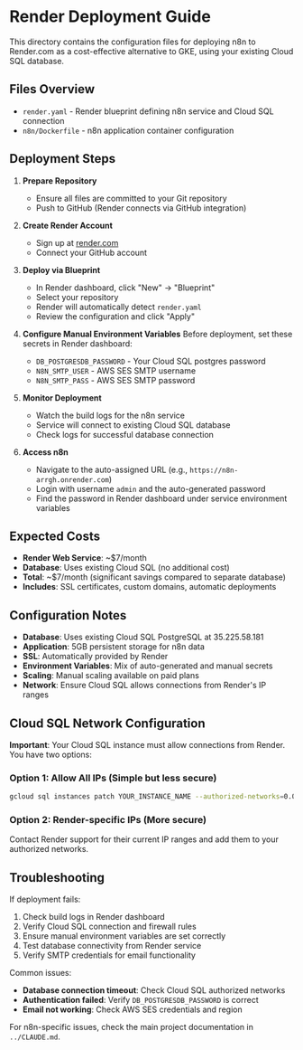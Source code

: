 # Render Deployment Guide

This directory contains the configuration files for deploying n8n to Render.com as a cost-effective alternative to GKE, using your existing Cloud SQL database.

## Files Overview

- `render.yaml` - Render blueprint defining n8n service and Cloud SQL connection
- `n8n/Dockerfile` - n8n application container configuration

## Deployment Steps

1. **Prepare Repository**
   - Ensure all files are committed to your Git repository
   - Push to GitHub (Render connects via GitHub integration)

2. **Create Render Account**
   - Sign up at [render.com](https://render.com)
   - Connect your GitHub account

3. **Deploy via Blueprint**
   - In Render dashboard, click "New" → "Blueprint"
   - Select your repository
   - Render will automatically detect `render.yaml`
   - Review the configuration and click "Apply"

4. **Configure Manual Environment Variables**
   Before deployment, set these secrets in Render dashboard:
   - `DB_POSTGRESDB_PASSWORD` - Your Cloud SQL postgres password
   - `N8N_SMTP_USER` - AWS SES SMTP username
   - `N8N_SMTP_PASS` - AWS SES SMTP password

5. **Monitor Deployment**
   - Watch the build logs for the n8n service
   - Service will connect to existing Cloud SQL database
   - Check logs for successful database connection

6. **Access n8n**
   - Navigate to the auto-assigned URL (e.g., `https://n8n-arrgh.onrender.com`)
   - Login with username `admin` and the auto-generated password
   - Find the password in Render dashboard under service environment variables

## Expected Costs

- **Render Web Service**: ~$7/month
- **Database**: Uses existing Cloud SQL (no additional cost)
- **Total**: ~$7/month (significant savings compared to separate database)
- **Includes**: SSL certificates, custom domains, automatic deployments

## Configuration Notes

- **Database**: Uses existing Cloud SQL PostgreSQL at 35.225.58.181
- **Application**: 5GB persistent storage for n8n data
- **SSL**: Automatically provided by Render
- **Environment Variables**: Mix of auto-generated and manual secrets
- **Scaling**: Manual scaling available on paid plans
- **Network**: Ensure Cloud SQL allows connections from Render's IP ranges

## Cloud SQL Network Configuration

**Important**: Your Cloud SQL instance must allow connections from Render. You have two options:

### Option 1: Allow All IPs (Simple but less secure)
```bash
gcloud sql instances patch YOUR_INSTANCE_NAME --authorized-networks=0.0.0.0/0
```

### Option 2: Render-specific IPs (More secure)
Contact Render support for their current IP ranges and add them to your authorized networks.

## Troubleshooting

If deployment fails:

1. Check build logs in Render dashboard
2. Verify Cloud SQL connection and firewall rules
3. Ensure manual environment variables are set correctly
4. Test database connectivity from Render service
5. Verify SMTP credentials for email functionality

Common issues:
- **Database connection timeout**: Check Cloud SQL authorized networks
- **Authentication failed**: Verify `DB_POSTGRESDB_PASSWORD` is correct
- **Email not working**: Check AWS SES credentials and region

For n8n-specific issues, check the main project documentation in `../CLAUDE.md`.